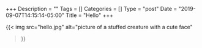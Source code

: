 +++
Description = ""
Tags = []
Categories = []
Type = "post"
Date = "2019-09-07T14:15:14-05:00"
Title = "Hello"
+++

{{< img src="hello.jpg"
alt="picture of a stuffed creature with a cute face"
>}}